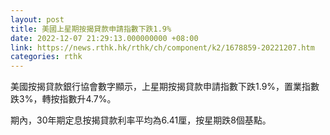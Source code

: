 ```yaml
---
layout: post
title: 美國上星期按揭貸款申請指數下跌1.9%
date: 2022-12-07 21:29:13.000000000 +08:00
link: https://news.rthk.hk/rthk/ch/component/k2/1678859-20221207.htm
categories: rthk
---
```


美國按揭貸款銀行協會數字顯示，上星期按揭貸款申請指數下跌1.9%，置業指數跌3%，轉按指數升4.7%。

期內，30年期定息按揭貸款利率平均為6.41厘，按星期跌8個基點。
